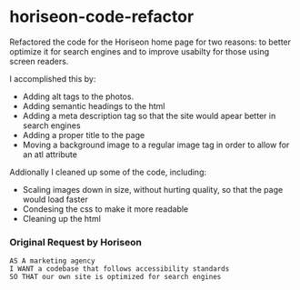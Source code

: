 # horiseon-code-refactor
Refactored the code for the Horiseon home page for two reasons: to better optimize it for search engines and to improve usabilty for those using screen readers. 

I accomplished this by:

- Adding alt tags to the photos.
- Adding semantic headings to the html
- Adding a meta description tag so that the site would apear better in search engines
- Adding a proper title to the page
- Moving a background image to a regular image tag in order to allow for an atl attribute

Addionally I cleaned up some of the code, including:

- Scaling images down in size, without hurting quality, so that the page would load faster
- Condesing the css to make it more readable 
- Cleaning up the html

### Original Request by Horiseon

```
AS A marketing agency
I WANT a codebase that follows accessibility standards
SO THAT our own site is optimized for search engines
```
